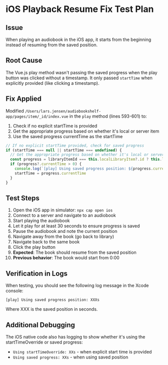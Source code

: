 # iOS Playback Resume Fix Test Plan

## Issue
When playing an audiobook in the iOS app, it starts from the beginning instead of resuming from the saved position.

## Root Cause
The Vue.js play method wasn't passing the saved progress when the play button was clicked without a timestamp. It only passed `startTime` when explicitly provided (like clicking a timestamp).

## Fix Applied
Modified `/Users/lars.jensen/audiobookshelf-app/pages/item/_id/index.vue` in the `play` method (lines 593-601) to:
1. Check if no explicit startTime is provided
2. Get the appropriate progress based on whether it's local or server item
3. Use the saved progress currentTime as the startTime

```javascript
// If no explicit startTime provided, check for saved progress
if (startTime === null || startTime === undefined) {
  // Get the appropriate progress based on whether it's local or server
  const progress = libraryItemId === this.localLibraryItem?.id ? this.localItemProgress : this.serverItemProgress
  if (progress?.currentTime > 0) {
    console.log(`[play] Using saved progress position: ${progress.currentTime}s`)
    startTime = progress.currentTime
  }
}
```

## Test Steps
1. Open the iOS app in simulator: `npx cap open ios`
2. Connect to a server and navigate to an audiobook
3. Start playing the audiobook
4. Let it play for at least 30 seconds to ensure progress is saved
5. Pause the audiobook and note the current position
6. Navigate away from the book (go back to library)
7. Navigate back to the same book
8. Click the play button
9. **Expected**: The book should resume from the saved position
10. **Previous behavior**: The book would start from 0:00

## Verification in Logs
When testing, you should see the following log message in the Xcode console:
```
[play] Using saved progress position: XXXs
```

Where XXX is the saved position in seconds.

## Additional Debugging
The iOS native code also has logging to show whether it's using the startTimeOverride or saved progress:
- `Using startTimeOverride: XXs` - when explicit start time is provided
- `Using saved progress: XXs` - when using saved position